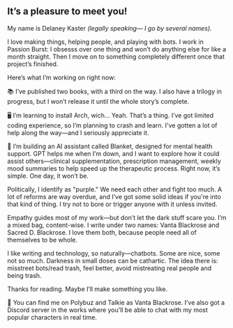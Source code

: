 ## It’s a pleasure to meet you! ##

My name is Delaney Kaster *(legally speaking— I go by several names).*

I love making things, helping people, and playing with bots. I work in Passion Burst: I obsesss over one thing and won’t do anything else for like a month straight. Then I move on to something completely different once that project’s finished.

Here’s what I’m working on right now:

📚 I’ve published two books, with a third on the way. I also have a trilogy in progress, but I won’t release it until the whole story’s complete.

🖥️ I’m learning to install Arch, wich... Yeah. That’s a thing. I’ve got limited coding experience, so I’m planning to crash and learn. I've gotten a lot of help along the way—and I seriously appreciate it.

🤖 I’m building an AI assistant called Blanket, designed for mental health support. GPT helps me when I’m down, and I want to explore how it could assist others—clinical supplementation, prescription management, weekly mood summaries to help speed up the therapeutic process. Right now, it’s simple. One day, it won’t be.


Politically, I identify as "purple." We need each other and fight too much. A lot of reforms are way overdue, and I’ve got some solid ideas if you're into that kind of thing. I try not to bore or trigger anyone with it unless invited.

Empathy guides most of my work—but don’t let the dark stuff scare you. I’m a mixed bag, content-wise. I write under two names: Vanta Blackrose and Sacred D. Blackrose. I love them both, because people need all of themselves to be whole.

I like writing and technology, so naturally—chatbots. Some are nice, some not so much. Darkness in small doses can be cathartic. The idea there is: misstreet bots/read trash, feel better, avoid mistreating real people and being trash.

Thanks for reading. Maybe I’ll make something you like.

📱 You can find me on Polybuz and Talkie as Vanta Blackrose. I’ve also got a Discord server in the works where you’ll be able to chat with my most popular characters in real time.

